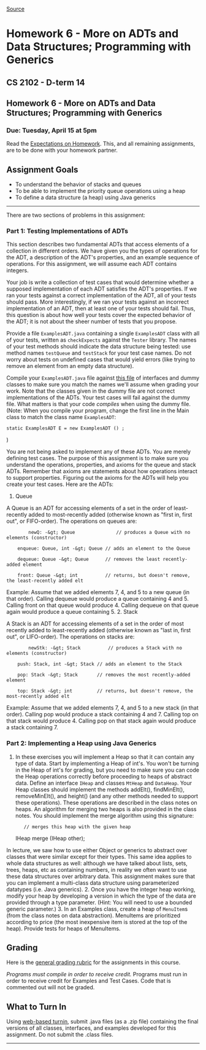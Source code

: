 
[Source](http://web.cs.wpi.edu/~cs2102/d14/hw6.html "Permalink to Homework 6 - More on ADTs and Data Structures; Programming with Generics")

# Homework 6 - More on ADTs and Data Structures; Programming with Generics

##  CS 2102 - D-term 14

##  Homework 6 - More on ADTs and Data Structures; Programming with Generics

###  Due: Tuesday, April 15 at 5pm


Read the [Expectations on Homework][1]. This, and all remaining assignments, are to be done with your homework partner.

## Assignment Goals

  * To understand the behavior of stacks and queues
  * To be able to implement the priority queue operations using a heap
  * To define a data structure (a heap) using Java generics

* * *

There are two sections of problems in this assignment:

### Part 1: Testing Implementations of ADTs

This section describes two fundamental ADTs that access elements of a collection in different orders. We have given you the types of operations for the ADT, a description of the ADT's properties, and an example sequence of operations. For this assignment, we will assume each ADT contains integers.

Your job is write a collection of test cases that would determine whether a supposed implementation of each ADT satisfies the ADT's properties. If we ran your tests against a correct implementation of the ADT, all of your tests should pass. More interestingly, if we ran your tests against an incorrect implementation of an ADT, then at least one of your tests should fail. Thus, this question is about how well your tests cover the expected behavior of the ADT; it is not about the sheer number of tests that you propose.

Provide a file `ExamplesADT.java` containing a single `ExamplesADT` class with all of your tests, written as `checkExpects` against the `Tester` library. The names of your test methods should indicate the data structure being tested: use method names `testQueue` and `testStack` for your test case names. Do not worry about tests on undefined cases that would yield errors (like trying to remove an element from an empty data structure).

Compile your `ExamplesADT.java` file against [this file][2] of interfaces and dummy classes to make sure you match the names we'll assume when grading your work. Note that the classes given in the dummy file are not correct implementations of the ADTs. Your test cases will fail against the dummy file. What matters is that your code _compiles_ when using the dummy file. (Note: When you compile your program, change the first line in the Main class to match the class name `ExamplesADT`:


    static ExamplesADT E = new ExamplesADT () ;


)

You are not being asked to implement any of these ADTs. You are merely defining test cases. The purpose of this assignment is to make sure you understand the operations, properties, and axioms for the queue and stack ADTs. Remember that axioms are statements about how operations interact to support properties. Figuring out the axioms for the ADTs will help you create your test cases. Here are the ADTs:

  1. Queue

A Queue is an ADT for accessing elements of a set in the order of least-recently added to most-recently added (otherwise known as "first in, first out", or FIFO-order). The operations on queues are:

            newQ: -&gt; Queue               // produces a Queue with no elements (constructor)

        enqueue: Queue, int -&gt; Queue // adds an element to the Queue

        dequeue: Queue -&gt; Queue      // removes the least recently-added element

        front: Queue -&gt; int          // returns, but doesn't remove, the least-recently added elt


Example: Assume that we added elements 7, 4, and 5 to a new queue (in that order). Calling dequeue would produce a queue containing 4 and 5. Calling front on that queue would produce 4. Calling dequeue on that queue again would produce a queue containing 5.
  2. Stack

A Stack is an ADT for accessing elements of a set in the order of most recently added to least-recently added (otherwise known as "last in, first out", or LIFO-order). The operations on stacks are:

            newStk: -&gt; Stack          // produces a Stack with no elements (constructor)

        push: Stack, int -&gt; Stack // adds an element to the Stack

        pop: Stack -&gt; Stack       // removes the most recently-added element

        top: Stack -&gt; int         // returns, but doesn't remove, the most-recently added elt


Example: Assume that we added elements 7, 4, and 5 to a new stack (in that order). Calling pop would produce a stack containing 4 and 7. Calling top on that stack would produce 4. Calling pop on that stack again would produce a stack containing 7.

### Part 2: Implementing a Heap using Java Generics

  1. In these exercises you will implement a Heap so that it can contain any type of data. Start by implementing a Heap of int's. You won't be turning in the Heap of int's for grading, but you need to make sure you can code the Heap operations correctly before proceeding to heaps of abstract data. Define an interface `IHeap` and classes `MtHeap` and `DataHeap`. Your Heap classes should implement the methods addElt(), findMinElt(), removeMinElt(), and height() (and any other methods needed to support these operations). These operations are described in the class notes on heaps. An algorithm for merging two heaps is also provided in the class notes. You should implement the merge algorithm using this signature:

            // merges this heap with the given heap
        IHeap merge (IHeap other);


In lecture, we saw how to use either Object or generics to abstract over classes that were similar except for their types. This same idea applies to whole data structures as well: although we have talked about lists, sets, trees, heaps, etc as containing numbers, in reality we often want to use these data structures over arbitrary data. This assignment makes sure that you can implement a multi-class data structure using parameterized datatypes (i.e. Java generics).
  2. Once you have the integer heap working, modify your heap by developing a version in which the type of the data are provided through a type parameter. (Hint: You will need to use a bounded generic parameter.)
  3. In an Examples class, create a heap of `MenuItem`s (from the class notes on data abstraction). MenuItems are prioritized according to price (the most inexpensive item is stored at the top of the heap). Provide tests for heaps of MenuItems.

## Grading

Here is the [general grading rubric][3] for the assignments in this course.

_Programs must compile in order to receive credit._ Programs must run in order to receive credit for Examples and Test Cases. Code that is commented out will not be graded.

## What to Turn In

Using [web-based turnin][4], submit .java files (as a .zip file) containing the final versions of all classes, interfaces, and examples developed for this assignment. Do not submit the .class files.

* * *

   [1]: http://www.cs.wpi.edu/~cs2102/common/hw-expectations.html
   [2]: http://www.cs.wpi.edu/~cs2102/d14/hw6-file.java
   [3]: http://web.cs.wpi.edu/common/general-design.txt
   [4]: https://turnin.cs.wpi.edu:8088/turnin.rkt
  